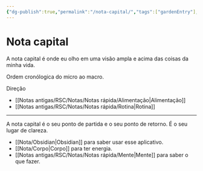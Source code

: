 ```yaml
---
{"dg-publish":true,"permalink":"/nota-capital/","tags":["gardenEntry"],"updated":"2025-02-10T19:07:26.743-03:00"}
---
```


# Nota capital
A nota capital é onde eu olho em uma visão ampla e acima das coisas da minha vida.

Ordem cronólogica do micro ao macro.

Direção
- [[Notas antigas/RSC/Notas/Notas rápida/Alimentação\|Alimentação]]
- [[Notas antigas/RSC/Notas/Notas rápida/Rotina\|Rotina]]


---



A nota capital é o seu ponto de partida e o seu ponto de retorno. É o seu lugar de clareza.
- [[Nota/Obsidian\|Obsidian]] para saber usar esse aplicativo.
- [[Nota/Corpo\|Corpo]] para ter energia.
- [[Notas antigas/RSC/Notas/Notas rápida/Mente\|Mente]] para saber o que fazer.